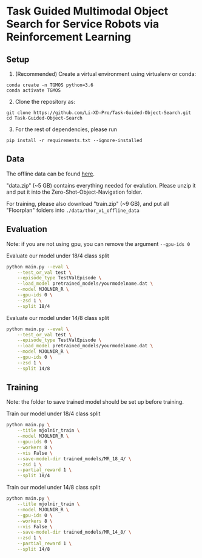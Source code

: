 # Task Guided Multimodal Object Search for Service Robots via Reinforcement Learning


## Setup

1. (Recommended) Create a virtual environment using virtualenv or conda:

```
conda create -n TGMOS python=3.6
conda activate TGMOS
```

2. Clone the repository as:
```
git clone https://github.com/Li-XD-Pro/Task-Guided-Object-Search.git
cd Task-Guided-Object-Search
```

3. For the rest of dependencies, please run 
```
pip install -r requirements.txt --ignore-installed
```


## Data

The offline data can be found [here](https://drive.google.com/drive/folders/1i6V_t6TqaTpUdUFpOJT3y3KraJjak-sa?usp=sharing).

"data.zip" (~5 GB) contains everything needed for evalution. Please unzip it and put it into the Zero-Shot-Object-Navigation folder.

For training, please also download "train.zip" (~9 GB), and put all "Floorplan" folders into `./data/thor_v1_offline_data`

## Evaluation

Note: if you are not using gpu, you can remove the argument `--gpu-ids 0`

Evaluate our model under 18/4 class split

```bash
python main.py --eval \
    --test_or_val test \
    --episode_type TestValEpisode \
    --load_model pretrained_models/yourmodelname.dat \
    --model MJOLNIR_R \
    --gpu-ids 0 \
    --zsd 1 \
    --split 18/4
```

Evaluate our model under 14/8 class split

```bash
python main.py --eval \
    --test_or_val test \
    --episode_type TestValEpisode \
    --load_model pretrained_models/yourmodelname.dat \
    --model MJOLNIR_R \
    --gpu-ids 0 \
    --zsd 1 \
    --split 14/8
```

## Training

Note: the folder to save trained model should be set up before training.

Train our model under 18/4 class split

```bash
python main.py \
    --title mjolnir_train \
    --model MJOLNIR_R \
    --gpu-ids 0 \
    --workers 8 \
    --vis False \
    --save-model-dir trained_models/MR_18_4/ \
    --zsd 1 \
    --partial_reward 1 \
    --split 18/4
```

Train our model under 14/8 class split

```bash
python main.py \
    --title mjolnir_train \
    --model MJOLNIR_R \
    --gpu-ids 0 \
    --workers 8 \
    --vis False \
    --save-model-dir trained_models/MR_14_8/ \
    --zsd 1 \
    --partial_reward 1 \
    --split 14/8
```